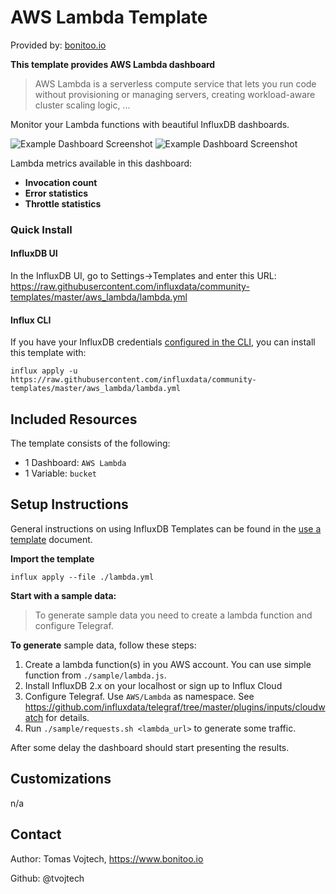 # AWS Lambda Template

Provided by: [bonitoo.io](.)

**This template provides AWS Lambda dashboard**

> AWS Lambda is a serverless compute service that lets you run code without provisioning or managing servers, creating workload-aware cluster scaling logic, ...

Monitor your Lambda functions with beautiful InfluxDB dashboards.

![Example Dashboard Screenshot](./img/lambda_dashboard_1.jpg)
![Example Dashboard Screenshot](./img/lambda_dashboard_2.jpg)

Lambda metrics available in this dashboard:

- **Invocation count**
- **Error statistics**
- **Throttle statistics**

### Quick Install

#### InfluxDB UI

In the InfluxDB UI, go to Settings->Templates and enter this URL: https://raw.githubusercontent.com/influxdata/community-templates/master/aws_lambda/lambda.yml

#### Influx CLI

If you have your InfluxDB credentials [configured in the CLI](https://v2.docs.influxdata.com/v2.0/reference/cli/influx/config/), you can install this template with:

```
influx apply -u https://raw.githubusercontent.com/influxdata/community-templates/master/aws_lambda/lambda.yml
```

## Included Resources

The template consists of the following:

- 1 Dashboard: `AWS Lambda`
- 1 Variable: `bucket`

## Setup Instructions

General instructions on using InfluxDB Templates can be found in the [use a template](../docs/use_a_template.md) document.

**Import the template**

```
influx apply --file ./lambda.yml
```

**Start with a sample data:**

> To generate sample data you need to create a lambda function and configure Telegraf.

**To generate** sample data, follow these steps:

1. Create a lambda function(s) in you AWS account. You can use simple function from `./sample/lambda.js`.
1. Install InfluxDB 2.x on your localhost or sign up to Influx Cloud
1. Configure Telegraf. Use `AWS/Lambda` as namespace. See https://github.com/influxdata/telegraf/tree/master/plugins/inputs/cloudwatch for details.
1. Run `./sample/requests.sh <lambda_url>` to generate some traffic.

After some delay the dashboard should start presenting the results.

## Customizations

n/a

## Contact

Author: Tomas Vojtech, https://www.bonitoo.io

Github: @tvojtech
